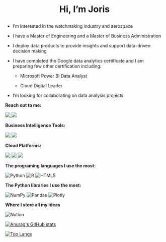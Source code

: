 # <p align="center">Hi, I’m Joris</p>

- I’m interested in the watchmaking industry and aerospace

- I have a Master of Engineering and a Master of Business Administration

- I deploy data products to provide insights and support data-driven decision making

- I have completed the Google data analytics certificate and I am preparing few other certification including:

	- Microsoft Power BI Data Analyst
	
	- Cloud Digital Leader
	
- I’m looking for collaborating on data analysis projects

**Reach out to me:**
<p align="left">
	<a href="https://www.linkedin.com/in/jorisgauliard/">
		<img src="https://skillicons.dev/icons?i=linkedin" />
	</a>
	<a href="mailto:joris.gauliard@gmail.com">
		<img src="https://img.icons8.com/fluent/48/000000/gmail.png" />
	</a>
</p>

**Business Intelligence Tools:**
<p align="left">
	<a href="">
		<img src="https://img.icons8.com/ios/50/null/power-bi.png"/>
	</a>
	<a href="">
		<img src="https://img.icons8.com/ios-filled/50/null/tableau-software.png"/>
	</a>
</p>

**Cloud Platforms:**
<p align="left">
	<a href="https://www.cloudskillsboost.google/public_profiles/65113f20-b821-4c30-b88b-58e5275ac10e">
		<img src="https://skillicons.dev/icons?i=gcp&theme=light" />
	</a>
	<a href="">
		<img src="https://skillicons.dev/icons?i=azure&theme=light" />
	</a>
	<a href="">
		<img src="https://skillicons.dev/icons?i=aws&theme=light" />
	</a>
</p>

**The programing languages I use the most:**

![Python](https://img.shields.io/badge/python-3670A0?style=for-the-badge&logo=python&logoColor=ffdd54) ![R](https://img.shields.io/badge/r-%23276DC3.svg?style=for-the-badge&logo=r&logoColor=white) ![HTML5](https://img.shields.io/badge/html5-%23E34F26.svg?style=for-the-badge&logo=html5&logoColor=white)

**The Python libraries I use the most:**

![NumPy](https://img.shields.io/badge/numpy-%23013243.svg?style=for-the-badge&logo=numpy&logoColor=white) 	![Pandas](https://img.shields.io/badge/pandas-%23150458.svg?style=for-the-badge&logo=pandas&logoColor=white) 	![Plotly](https://img.shields.io/badge/Plotly-%233F4F75.svg?style=for-the-badge&logo=plotly&logoColor=white)

**Where I store all my ideas**

![Notion](https://img.shields.io/badge/Notion-%23000000.svg?style=for-the-badge&logo=notion&logoColor=white)

[![Anurag's GitHub stats](https://github-readme-stats.vercel.app/api?username=jorisgauliard)](https://github.com/anuraghazra/github-readme-stats)


[![Top Langs](https://github-readme-stats.vercel.app/api/top-langs/?username=jorisgauliard)](https://github.com/anuraghazra/github-readme-stats)
<!---
--->
